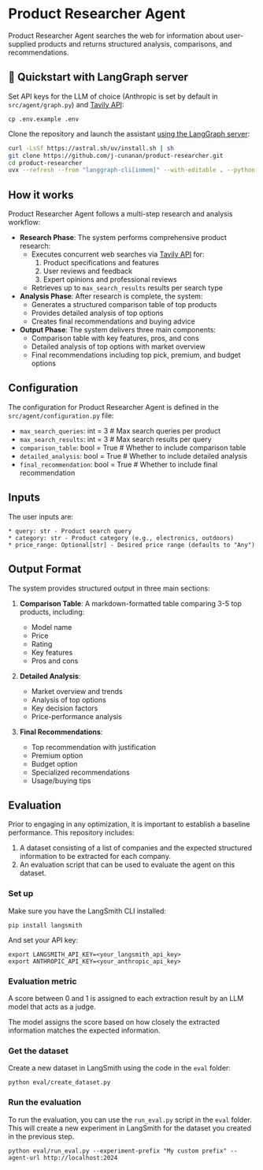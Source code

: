 # Product Researcher Agent

Product Researcher Agent searches the web for information about user-supplied products and returns structured analysis, comparisons, and recommendations.

## 🚀 Quickstart with LangGraph server

Set API keys for the LLM of choice (Anthropic is set by default in `src/agent/graph.py`) and [Tavily API](https://tavily.com/):
```
cp .env.example .env
```

Clone the repository and launch the assistant [using the LangGraph server](https://langchain-ai.github.io/langgraph/cloud/reference/cli/#dev):
```bash
curl -LsSf https://astral.sh/uv/install.sh | sh
git clone https://github.com/j-cunanan/product-researcher.git
cd product-researcher
uvx --refresh --from "langgraph-cli[inmem]" --with-editable . --python 3.11 langgraph dev
```

## How it works

Product Researcher Agent follows a multi-step research and analysis workflow:

   - **Research Phase**: The system performs comprehensive product research:
     - Executes concurrent web searches via [Tavily API](https://tavily.com/) for:
       1. Product specifications and features
       2. User reviews and feedback
       3. Expert opinions and professional reviews
     - Retrieves up to `max_search_results` results per search type
   - **Analysis Phase**: After research is complete, the system:
     - Generates a structured comparison table of top products
     - Provides detailed analysis of top options
     - Creates final recommendations and buying advice
   - **Output Phase**: The system delivers three main components:
     - Comparison table with key features, pros, and cons
     - Detailed analysis of top options with market overview
     - Final recommendations including top pick, premium, and budget options

## Configuration

The configuration for Product Researcher Agent is defined in the `src/agent/configuration.py` file: 
* `max_search_queries`: int = 3 # Max search queries per product
* `max_search_results`: int = 3 # Max search results per query
* `comparison_table`: bool = True # Whether to include comparison table
* `detailed_analysis`: bool = True # Whether to include detailed analysis
* `final_recommendation`: bool = True # Whether to include final recommendation

## Inputs 

The user inputs are: 

```
* query: str - Product search query
* category: str - Product category (e.g., electronics, outdoors)
* price_range: Optional[str] - Desired price range (defaults to "Any")
```

## Output Format

The system provides structured output in three main sections:

1. **Comparison Table**: A markdown-formatted table comparing 3-5 top products, including:
   - Model name
   - Price
   - Rating
   - Key features
   - Pros and cons

2. **Detailed Analysis**:
   - Market overview and trends
   - Analysis of top options
   - Key decision factors
   - Price-performance analysis

3. **Final Recommendations**:
   - Top recommendation with justification
   - Premium option
   - Budget option
   - Specialized recommendations
   - Usage/buying tips

## Evaluation

Prior to engaging in any optimization, it is important to establish a baseline performance. This repository includes:

1. A dataset consisting of a list of companies and the expected structured information to be extracted for each company.
2. An evaluation script that can be used to evaluate the agent on this dataset.

### Set up

Make sure you have the LangSmith CLI installed:

```shell
pip install langsmith
```

And set your API key:

```shell
export LANGSMITH_API_KEY=<your_langsmith_api_key>
export ANTHROPIC_API_KEY=<your_anthropic_api_key>
```

### Evaluation metric

A score between 0 and 1 is assigned to each extraction result by an LLM model that acts
as a judge.

The model assigns the score based on how closely the extracted information matches the expected information.

### Get the dataset

Create a new dataset in LangSmith using the code in the `eval` folder:

```shell
python eval/create_dataset.py
```

### Run the evaluation

To run the evaluation, you can use the `run_eval.py` script in the `eval` folder. This will create a new experiment in LangSmith for the dataset you created in the previous step.

```shell
python eval/run_eval.py --experiment-prefix "My custom prefix" --agent-url http://localhost:2024
```
